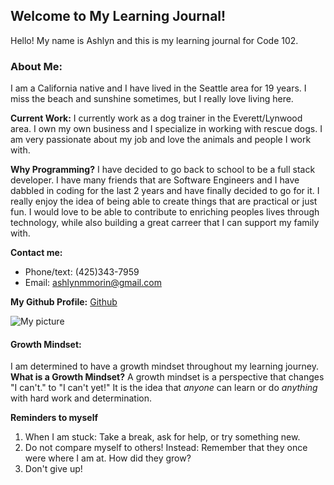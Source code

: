## Welcome to My Learning Journal!

Hello! My name is Ashlyn and this is my learning journal for Code 102. 

### About Me:

I am a California native and I have lived in the Seattle area for 19 years. I miss the beach and sunshine sometimes, but I really love living here. 

**Current Work:**
I currently work as a dog trainer in the Everett/Lynwood area. I own my own business and I specialize in working with rescue dogs. I am very passionate about my job and love the animals and people I work with. 

**Why Programming?**
I have decided to go back to school to be a full stack developer.  I have many friends that are Software Engineers and I have dabbled in coding for the last 2 years and have finally decided to go for it. 
I really enjoy the idea of being able to create things that are practical or just fun.  I would love to be able to contribute to enriching peoples lives through technology, while also building a great carreer that I can support my family with.

**Contact me:**
- Phone/text: (425)343-7959
- Email: ashlynmmorin@gmail.com

**My Github Profile:**
[Github](https://github.com/littl3birdy)

![My picture](https://scontent-sea1-1.xx.fbcdn.net/v/t1.0-9/55831607_10217852738527162_5490632014488928256_n.jpg?_nc_cat=104&_nc_ht=scontent-sea1-1.xx&oh=116675cfbde751e903a445a0bbf11089&oe=5D9D0B62)

#### Growth Mindset:
I am determined to have a growth mindset throughout my learning journey.
**What is a Growth Mindset?**
A growth mindset is a perspective that changes "I can't." to "I can't yet!" It is the idea that *anyone* can learn or do *anything* with hard work and determination.

**Reminders to myself**
1. When I am stuck: Take a break, ask for help, or try something new.
2. Do not compare myself to others! Instead: Remember that they once were where I am at. How did they grow?
3. Don't give up!

